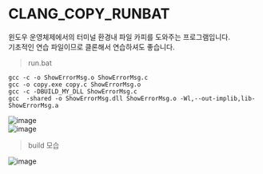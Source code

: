 # CLANG_COPY_RUNBAT

윈도우 운영체제에서의 터미널 환경내 파일 카피를 도와주는 프로그램입니다.  
기초적인 연습 파일이므로 클론해서 연습하셔도 좋습니다.  


> run.bat  
  
```
gcc -c -o ShowErrorMsg.o ShowErrorMsg.c
gcc -o copy.exe copy.c ShowErrorMsg.o
gcc -c -DBUILD_MY_DLL ShowErrorMsg.c
gcc  -shared -o ShowErrorMsg.dll ShowErrorMsg.o -Wl,--out-implib,lib-ShowErrorMsg.a
```  
  
![image](https://user-images.githubusercontent.com/75885992/165692984-3ac5bcdd-f254-41cf-aedc-2fa54d4861cd.png)  
![image](https://user-images.githubusercontent.com/75885992/165692997-702ec53b-e348-4c55-a6bf-c95ba76c6ff3.png)  
  
> build 모습  
  
  ![image](https://user-images.githubusercontent.com/75885992/165693022-cd53934c-d102-4a9a-b723-344f07adc330.png)  
